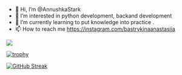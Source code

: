 - 👋 Hi, I’m @AnnushkaStark
- 👀 I’m interested in python development, backand development
- 🌱 I’m currently learning to put knowledge into practice  .
- 📫 How to reach me <https://instagram.com/bastrykinaanastasiia>

![](https://komarev.com/ghpvc/?username=your-github-AnnushkaStark)

 
[![trophy](https://github-profile-trophy.vercel.app/?username=AnnushkaStark)](https://github.com/ryo-ma/github-profile-trophy)



[![GitHub Streak](https://github-readme-streak-stats.herokuapp.com/?user=AnnushkaStark)](https://git.io/streak-stats)
<!---
AnnushkaStark/AnnushkaStark is a ✨ special ✨ repository because its `README.md` (this file) appears on your GitHub profile.
You can click the Preview link to take a look at your changes.
--->
